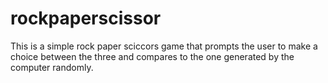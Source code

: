 # rockpaperscissor

This is a simple rock paper sciccors game that prompts the user to make a choice between the three and compares to the one generated by the computer randomly.
